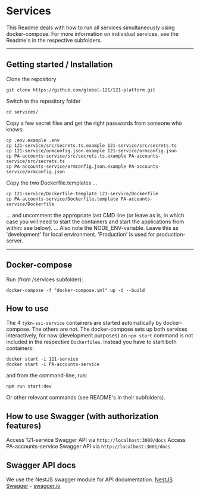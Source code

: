 # Services

This Readme deals with how to run all services simultaneously using docker-compose. For more information on individual services, see the Readme's in the respective subfolders.

---

## Getting started / Installation

Clone the repository

    git clone https://github.com/global-121/121-platform.git

Switch to the repository folder

    cd services/

Copy a few secret files and get the right passwords from someone who knows:

    cp .env.example .env
    cp 121-service/src/secrets.ts.example 121-service/src/secrets.ts
    cp 121-service/ormconfig.json.example 121-service/ormconfig.json
    cp PA-accounts-service/src/secrets.ts.example PA-accounts-service/src/secrets.ts
    cp PA-accounts-service/ormconfig.json.example PA-accounts-service/ormconfig.json

Copy the two Dockerfile.templates ...

    cp 121-service/Dockerfile.template 121-service/Dockerfile
    cp PA-accounts-service/Dockerfile.template PA-accounts-service/Dockerfile 

... and uncomment the appropriate last CMD line (or leave as is, in which case you will need to start the containers and start the applications from within: see below).
... Also note the NODE_ENV-variable. Leave this as 'development' for local environment. 'Production' is used for production-server.

---

## Docker-compose

Run (from /services subfolder):

    docker-compose -f "docker-compose.yml" up -d --build

## How to use

The 4 `tykn-ssi-service` containers are started automatically by docker-compose. The others are not. The docker-compose sets up both services interactively, for now (development purposes) an `npm start` command is not included in the respective `Dockerfiles`. Instead you have to start both containers:

    docker start -i 121-service
    docker start -i PA-accounts-service

and from the command-line, run:

    npm run start:dev

Or other relevant commands (see README's in their subfolders).


## How to use Swagger (with authorization features)

Access 121-service Swagger API via `http://localhost:3000/docs`
Access PA-accounts-service Swagger API via `http://localhost:3001/docs`


## Swagger API docs

We use the NestJS swagger module for API documentation. [NestJS Swagger](https://github.com/nestjs/swagger) - [swagger.io](https://swagger.io/)
